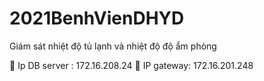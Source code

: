 # 2021BenhVienDHYD
Giám sát nhiệt độ tủ lạnh và nhiệt độ độ ẩm phòng


	Ip DB server : 172.16.208.24
	IP gateway: 172.16.201.248
